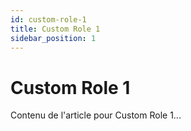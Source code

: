 ```yaml
---
id: custom-role-1
title: Custom Role 1
sidebar_position: 1
---
```


# Custom Role 1

Contenu de l'article pour Custom Role 1...

